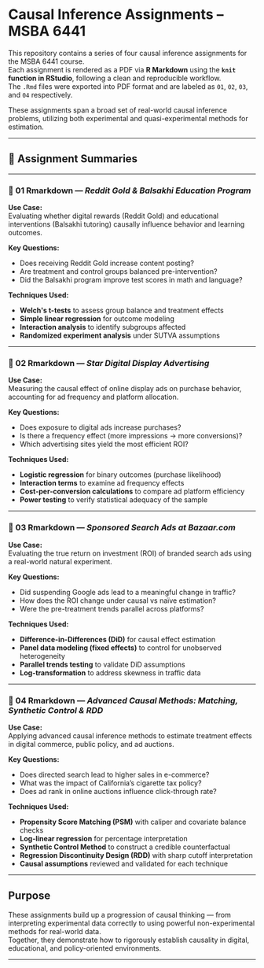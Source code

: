 # Causal Inference Assignments – MSBA 6441

This repository contains a series of four causal inference assignments for the MSBA 6441 course.  
Each assignment is rendered as a PDF via **R Markdown** using the **`knit` function in RStudio**, following a clean and reproducible workflow.  
The `.Rmd` files were exported into PDF format and are labeled as `01`, `02`, `03`, and `04` respectively.

These assignments span a broad set of real-world causal inference problems, utilizing both experimental and quasi-experimental methods for estimation.

---

## 📂 Assignment Summaries

---

### 📄 01 Rmarkdown — *Reddit Gold & Balsakhi Education Program*  
**Use Case:**  
Evaluating whether digital rewards (Reddit Gold) and educational interventions (Balsakhi tutoring) causally influence behavior and learning outcomes.

**Key Questions:**  
- Does receiving Reddit Gold increase content posting?
- Are treatment and control groups balanced pre-intervention?
- Did the Balsakhi program improve test scores in math and language?

**Techniques Used:**  
- **Welch's t-tests** to assess group balance and treatment effects  
- **Simple linear regression** for outcome modeling  
- **Interaction analysis** to identify subgroups affected  
- **Randomized experiment analysis** under SUTVA assumptions

---

### 📄 02 Rmarkdown — *Star Digital Display Advertising*  
**Use Case:**  
Measuring the causal effect of online display ads on purchase behavior, accounting for ad frequency and platform allocation.

**Key Questions:**  
- Does exposure to digital ads increase purchases?
- Is there a frequency effect (more impressions → more conversions)?
- Which advertising sites yield the most efficient ROI?

**Techniques Used:**  
- **Logistic regression** for binary outcomes (purchase likelihood)  
- **Interaction terms** to examine ad frequency effects  
- **Cost-per-conversion calculations** to compare ad platform efficiency  
- **Power testing** to verify statistical adequacy of the sample

---

### 📄 03 Rmarkdown — *Sponsored Search Ads at Bazaar.com*  
**Use Case:**  
Evaluating the true return on investment (ROI) of branded search ads using a real-world natural experiment.

**Key Questions:**  
- Did suspending Google ads lead to a meaningful change in traffic?
- How does the ROI change under causal vs naïve estimation?
- Were the pre-treatment trends parallel across platforms?

**Techniques Used:**  
- **Difference-in-Differences (DiD)** for causal effect estimation  
- **Panel data modeling (fixed effects)** to control for unobserved heterogeneity  
- **Parallel trends testing** to validate DiD assumptions  
- **Log-transformation** to address skewness in traffic data

---

### 📄 04 Rmarkdown — *Advanced Causal Methods: Matching, Synthetic Control & RDD*  
**Use Case:**  
Applying advanced causal inference methods to estimate treatment effects in digital commerce, public policy, and ad auctions.

**Key Questions:**  
- Does directed search lead to higher sales in e-commerce?
- What was the impact of California’s cigarette tax policy?
- Does ad rank in online auctions influence click-through rate?

**Techniques Used:**  
- **Propensity Score Matching (PSM)** with caliper and covariate balance checks  
- **Log-linear regression** for percentage interpretation  
- **Synthetic Control Method** to construct a credible counterfactual  
- **Regression Discontinuity Design (RDD)** with sharp cutoff interpretation  
- **Causal assumptions** reviewed and validated for each technique

---

## Purpose

These assignments build up a progression of causal thinking — from interpreting experimental data correctly to using powerful non-experimental methods for real-world data.  
Together, they demonstrate how to rigorously establish causality in digital, educational, and policy-oriented environments.

---

